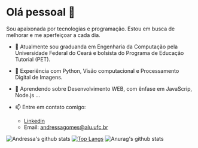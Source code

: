 # Olá pessoal 👋

Sou apaixonada por tecnologias e programação. Estou em busca de melhorar e me aperfeiçoar a cada dia.

 - 🔭 Atualmente sou graduanda em Engenharia da Computação pela Universidade Federal do Ceará e bolsista do Programa de Educação Tutorial (PET).
 - 👯 Experiência com Python, Visão computacional e Processamento Digital de Imagens.
 - 🌱 Aprendendo sobre Desenvolvimento WEB, com ênfase em JavaScrip, Node.js ...
 - 📫 Entre em contato comigo: 
 
     - [Linkedin](https://www.linkedin.com/in/andressa-gomes-moreira-a33939149/)
     - Email: andressagomes@alu.ufc.br

![Andressa's github stats](https://github-readme-stats.vercel.app/api?username=andressagomes26&hide=prs,issues,contribs&count_private=true)
[![Top Langs](https://github-readme-stats.vercel.app/api/top-langs/?username=andressagomes26&hide=java,Objective-C&layout=compact)](https://github.com/anuraghazra/github-readme-stats)
![Anurag's github stats](https://github-readme-stats.vercel.app/api?username=andressagomes26&hide=prs,issues,contribs&show_icons=true&theme=radical&count_private=true)

